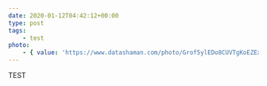 ```yaml
---
date: 2020-01-12T04:42:12+00:00
type: post
tags:
    - test
photo:
    - { value: 'https://www.datashaman.com/photo/Grof5ylEDo8CUVTgKoEZExCoQY7WMKCLvrYJlItd.jpeg' }
---
```

TEST
